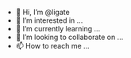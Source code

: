 - 👋 Hi, I’m @ligate
- 👀 I’m interested in ...
- 🌱 I’m currently learning ...
- 💞️ I’m looking to collaborate on ...
- 📫 How to reach me ...

<!---
ligate/ligate is a ✨ special ✨ repository because its `README.md` (this file) appears on your GitHub profile.
You can click the Preview link to take a look at your changes.
--->
